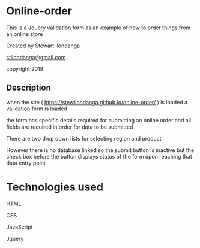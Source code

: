 # Online-order
This is a Jquery validation form as an example of how to order things from an online store

Created by Stewart ilondanga

stilondanga@gmail.com

copyright 2018

## Description
when the site ( https://stewilondanga.github.io/online-order/ ) is loaded a validation form is loaded

the form has specific details required for submitting an online order and all fields are required in order for data to be 
submitted

There are two drop down lists for selecting region and product

However there is no database linked so the submit button is inactive but the check box before the button displays status of the
form upon reaching that data entry point

# Technologies used
HTML

CSS

JavaScript

Jquery
